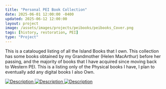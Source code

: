 ```yaml
---
title: "Personal PEI Book Collection"
date: 2025-06-01 12:00:00 -0400
updated: 2025-06-12 12:00:00
layout: project
image: /assets/images/projects/peibooks/peibooks_Cover.png
tags: [history, restoration, PEI]
type: "Project"
---
```


This is a catalouged listing of all the Island Books that I own.
This collection has some books obtained by my Grandmother (Helen MacArthur) before her passing, and the majority of books that I have acquired since moving back to Western PEI.
This is a listing only of the Physical books I have, I plan to eventually add any digital books I also Own.


<div class="gallery">
  <a href="{{ '/assets/images/projects/peibooks/.jpg' | relative_url }}" target="_blank">
    <img src="{{ '/assets/images/projects/peibooks/thumbnails/.jpg' | relative_url }}" alt="Description">
  </a>
  <a href="{{ '/assets/images/projects/peibooks/.jpg' | relative_url }}" target="_blank">
    <img src="{{ '/assets/images/projects/peibooks/thumbnails/.jpg' | relative_url }}" alt="Description">
  </a>
  <a href="{{ '/assets/images/projects/peibooks/.jpg' | relative_url }}" target="_blank">
    <img src="{{ '/assets/images/projects/peibooks/thumbnails/.jpg' | relative_url }}" alt="Description">
  </a>
</div>
